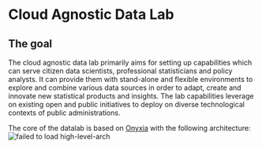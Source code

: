 # Cloud Agnostic Data Lab

## The goal
The cloud agnostic data lab primarily aims for setting up capabilities which can serve citizen data scientists, professional statisticians and policy analysts. It can provide them with stand-alone and flexible environments to explore and combine various data sources in order to adapt, create and innovate new statistical products and insights. The lab capabilities leverage on existing open and public initiatives to deploy on diverse technological contexts of public administrations.

The core of the datalab is based on [Onyxia](https://github.com/InseeFrLab/onyxia) with the following architecture:
![failed to load high-level-arch](./doc/assets/high-level-arch.JPG)
